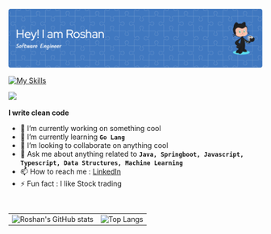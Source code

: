 ![Header](./github-header-image.png)

[![My Skills](https://skillicons.dev/icons?i=java,javascript,typescript,spring,go,react,html,css&theme=light)](https://skillicons.dev)

![](https://komarev.com/ghpvc/?username=GuptaRoshan&color=green)

**I write clean code**

- 🔭 I’m currently working on something cool
- 🌱 I’m currently learning  **`Go Lang`**
- 👯 I’m looking to collaborate on anything cool
- 💬 Ask me about anything related to **`Java, Springboot, Javascript, Typescript, Data Structures, Machine Learning`**
- 📫 How to reach me : [LinkedIn](https://www.linkedin.com/in/roshngupta)
- ⚡ Fun fact : I like Stock trading



</br>
  <table>
    <tr>
      <td><img src="https://github-readme-stats.vercel.app/api?username=GuptaRoshan&show_icons=true&bg_color=#FFFFFF" alt="Roshan's GitHub stats"></td>
      <td><img src="https://github-readme-stats.vercel.app/api/top-langs/?username=GuptaRoshan&layout=compact&bg_color=#FFFFFF" alt="Top Langs"></td>
    </tr>
  </table>
</br>


<!--  </br> [![GitHub Streak](https://streak-stats.demolab.com/?user=GuptaRoshan&theme=default)](https://git.io/streak-stats) -->

